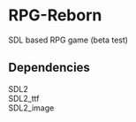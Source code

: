 # RPG-Reborn
SDL based RPG game (beta test)

## Dependencies
SDL2</br>
SDL2_ttf</br>
SDL2_image</br>
